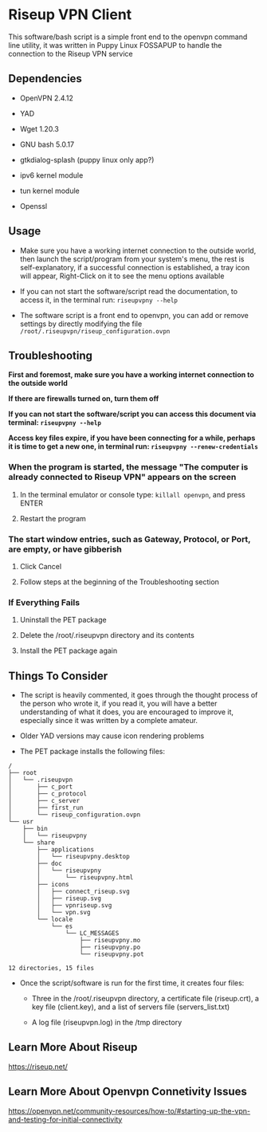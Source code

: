 # Riseup VPN Client

This software/bash script is a simple front end to the openvpn command line utility, it was written in Puppy Linux FOSSAPUP to handle the connection to the Riseup VPN service

## Dependencies

- OpenVPN 2.4.12

- YAD

- Wget 1.20.3

- GNU bash 5.0.17

- gtkdialog-splash (puppy linux only app?)

- ipv6 kernel module

- tun kernel module

- Openssl

## Usage

- Make sure you have a working internet connection to the outside world, then launch the script/program from your system's menu, the rest is self-explanatory, if a successful connection is established, a tray icon will appear, Right-Click on it to see the menu options available

- If you can not start the software/script read the documentation, to access it, in the terminal run: ```riseupvpny --help``` 

- The software script is a front end to openvpn, you can add or remove settings by directly modifying the file ```/root/.riseupvpn/riseup_configuration.ovpn```

## Troubleshooting

**First and foremost, make sure you have a working internet connection to the outside world**

**If there are firewalls turned on, turn them off**

**If you can not start the software/script you can access this document via terminal: ```riseupvpny --help```**

**Access key files expire, if you have been connecting for a while, perhaps it is time to get a new one, in terminal run: ```riseupvpny --renew-credentials```**

### When the program is started, the message "The computer is already connected to Riseup VPN" appears on the screen

1. In the terminal emulator or console type: ```killall openvpn```, and press ENTER

2. Restart the program

### The start window entries, such as Gateway, Protocol, or Port, are empty, or have gibberish

1. Click Cancel

2. Follow steps at the beginning of the Troubleshooting section

### If Everything Fails

1. Uninstall the PET package

2. Delete the /root/.riseupvpn directory and its contents

3. Install the PET package again

## Things To Consider  

- The script is heavily commented, it goes through the thought process of the person who wrote it, if you read it, you will have a better understanding of what it does, you are encouraged to improve it, especially since it was written by a complete amateur.

- Older YAD versions may cause icon rendering problems

- The PET package installs the following files:

```
/
├── root
│   └── .riseupvpn
│       ├── c_port
│       ├── c_protocol
│       ├── c_server
│       ├── first_run
│       └── riseup_configuration.ovpn
└── usr
    ├── bin
    │   └── riseupvpny
    └── share
        ├── applications
        │   └── riseupvpny.desktop
        ├── doc
        │   └── riseupvpny
        │       └── riseupvpny.html
        ├── icons
        │   ├── connect_riseup.svg
        │   ├── riseup.svg
        │   ├── vpnriseup.svg
        │   └── vpn.svg
        └── locale
            └── es
                └── LC_MESSAGES
                    ├── riseupvpny.mo
                    ├── riseupvpny.po
                    └── riseupvpny.pot

12 directories, 15 files

```
- Once the script/software is run for the first time, it creates four files:
    
    - Three in the /root/.riseupvpn directory, a certificate file (riseup.crt), a key file (client.key), and a list of servers file (servers_list.txt)
    
    - A log file (riseupvpn.log) in the /tmp directory

## Learn More About Riseup

https://riseup.net/

## Learn More About Openvpn Connetivity Issues

https://openvpn.net/community-resources/how-to/#starting-up-the-vpn-and-testing-for-initial-connectivity
